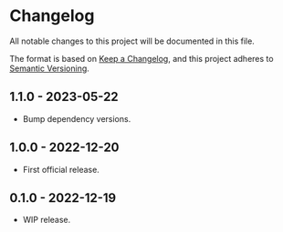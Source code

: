 # Changelog
All notable changes to this project will be documented in this file.

The format is based on [Keep a Changelog](https://keepachangelog.com/en/1.0.0/),
and this project adheres to [Semantic Versioning](https://semver.org/spec/v2.0.0.html).

## 1.1.0 - 2023-05-22
- Bump dependency versions.

## 1.0.0 - 2022-12-20
- First official release. 

## 0.1.0 - 2022-12-19
- WIP release.
